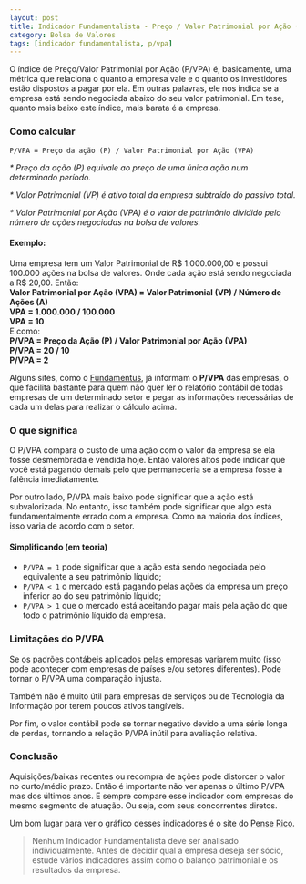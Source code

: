 ```yaml
---
layout: post
title: Indicador Fundamentalista - Preço / Valor Patrimonial por Ação (P/VPA)
category: Bolsa de Valores
tags: [indicador fundamentalista, p/vpa]
---
```


O índice de Preço/Valor Patrimonial por Ação (P/VPA) é, basicamente, uma métrica que relaciona o quanto a empresa vale e o quanto os investidores estão dispostos a pagar por ela. Em outras palavras, ele nos indica se a empresa está sendo negociada abaixo do seu valor patrimonial. Em tese, quanto mais baixo este índice, mais barata é a empresa.

### Como calcular

`P/VPA = Preço da ação (P) / Valor Patrimonial por Ação (VPA)`

_* Preço da ação (P) equivale ao preço de uma única ação num determinado período._

_* Valor Patrimonial (VP) é ativo total da empresa subtraído do passivo total._

_* Valor Patrimonial por Ação (VPA) é o valor de patrimônio dividido pelo número de ações negociadas na bolsa de valores._   

#### Exemplo:

<p class="example">
    Uma empresa tem um Valor Patrimonial de R$ 1.000.000,00 e possui 100.000 ações na bolsa de valores. Onde cada ação está sendo negociada a R$ 20,00. Então:<br />
    <b>Valor Patrimonial por Ação (VPA) = Valor Patrimonial (VP) / Número de Ações (A)</b><br />
    <b>VPA = 1.000.000 / 100.000</b><br />
    <b>VPA = 10</b><br />
    E como:<br />
    <b>P/VPA = Preço da Ação (P) / Valor Patrimonial por Ação (VPA)</b><br />
    <b>P/VPA = 20 / 10</b><br />
    <b>P/VPA = 2</b><br />
</p>

Alguns sites, como o [Fundamentus](http://www.fundamentus.com.br/), já informam o **P/VPA** das empresas, o que facilita bastante para quem não quer ler o relatório contábil de todas empresas de um determinado setor e pegar as informações necessárias de cada um delas para realizar o cálculo acima.

### O que significa

O P/VPA compara o custo de uma ação com o valor da empresa se ela fosse desmembrada e vendida hoje. Então valores altos pode indicar que você está pagando demais pelo que permaneceria se a empresa fosse à falência imediatamente.

Por outro lado, P/VPA mais baixo pode significar que a ação está subvalorizada. No entanto, isso também pode significar que algo está fundamentalmente errado com a empresa. Como na maioria dos índices, isso varia de acordo com o setor.

#### Simplificando (em teoria) 

- `P/VPA = 1` pode significar que a ação está sendo negociada pelo equivalente a seu patrimônio líquido;
- `P/VPA < 1` o mercado está pagando pelas ações da empresa um preço inferior ao do seu patrimônio líquido;
- `P/VPA > 1` que o mercado está aceitando pagar mais pela ação do que todo o patrimônio líquido da empresa.

### Limitações do P/VPA

Se os padrões contábeis aplicados pelas empresas variarem muito (isso pode acontecer com empresas de países e/ou setores diferentes). Pode tornar o P/VPA uma comparação injusta.

Também não é muito útil para empresas de serviços ou de Tecnologia da Informação por terem poucos ativos tangíveis.

Por fim, o valor contábil pode se tornar negativo devido a uma série longa de perdas, tornando a relação P/VPA inútil para avaliação relativa.

### Conclusão

Aquisições/baixas recentes ou recompra de ações pode distorcer o valor no curto/médio prazo. Então é importante não ver apenas o último P/VPA mas dos últimos anos. E sempre compare esse indicador com empresas do mesmo segmento de atuação. Ou seja, com seus concorrentes diretos.

Um bom lugar para ver o gráfico desses indicadores é o site do [Pense Rico](https://vicenteguimaraes.penserico.com/).

> Nenhum Indicador Fundamentalista deve ser analisado individualmente. Antes de decidir qual a empresa deseja ser sócio, estude vários indicadores assim como o balanço patrimonial e os resultados da empresa. 